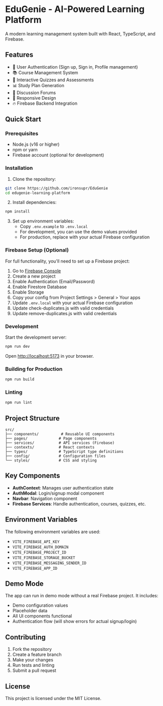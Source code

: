 # EduGenie - AI-Powered Learning Platform

A modern learning management system built with React, TypeScript, and Firebase.

## Features

- 🔐 User Authentication (Sign up, Sign in, Profile management)
- 📚 Course Management System
- 🎯 Interactive Quizzes and Assessments
- 📊 Study Plan Generation
- 💬 Discussion Forums
- 📱 Responsive Design
- 🔥 Firebase Backend Integration

## Quick Start

### Prerequisites

- Node.js (v16 or higher)
- npm or yarn
- Firebase account (optional for development)

### Installation

1. Clone the repository:

```bash
git clone https://github.com/ironsupr/EduGenie
cd edugenie-learning-platform
```

2. Install dependencies:

```bash
npm install
```

3. Set up environment variables:
   - Copy `.env.example` to `.env.local`
   - For development, you can use the demo values provided
   - For production, replace with your actual Firebase configuration

### Firebase Setup (Optional)

For full functionality, you'll need to set up a Firebase project:

1. Go to [Firebase Console](https://console.firebase.google.com/)
2. Create a new project
3. Enable Authentication (Email/Password)
4. Enable Firestore Database
5. Enable Storage
6. Copy your config from Project Settings > General > Your apps
7. Update `.env.local` with your actual Firebase configuration
8. Update check-duplicates.js with valid credentials
9. Update remove-duplicates.js with valid credentials

### Development

Start the development server:

```bash
npm run dev
```

Open [http://localhost:5173](http://localhost:5173) in your browser.

### Building for Production

```bash
npm run build
```

### Linting

```bash
npm run lint
```

## Project Structure

```
src/
├── components/          # Reusable UI components
├── pages/              # Page components
├── services/           # API services (Firebase)
├── contexts/           # React contexts
├── types/              # TypeScript type definitions
├── config/             # Configuration files
└── styles/             # CSS and styling
```

## Key Components

- **AuthContext**: Manages user authentication state
- **AuthModal**: Login/signup modal component
- **Navbar**: Navigation component
- **Firebase Services**: Handle authentication, courses, quizzes, etc.

## Environment Variables

The following environment variables are used:

- `VITE_FIREBASE_API_KEY`
- `VITE_FIREBASE_AUTH_DOMAIN`
- `VITE_FIREBASE_PROJECT_ID`
- `VITE_FIREBASE_STORAGE_BUCKET`
- `VITE_FIREBASE_MESSAGING_SENDER_ID`
- `VITE_FIREBASE_APP_ID`

## Demo Mode

The app can run in demo mode without a real Firebase project. It includes:

- Demo configuration values
- Placeholder data
- All UI components functional
- Authentication flow (will show errors for actual signup/login)

## Contributing

1. Fork the repository
2. Create a feature branch
3. Make your changes
4. Run tests and linting
5. Submit a pull request

## License

This project is licensed under the MIT License.
